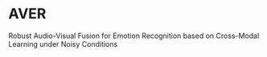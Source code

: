 # AVER
Robust Audio-Visual Fusion for Emotion Recognition based on Cross-Modal Learning under Noisy Conditions
